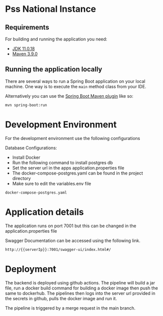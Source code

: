 # Pss National Instance

## Requirements

For building and running the application you need:

- [JDK 11.0.18](http://www.oracle.com/technetwork/java/javase/downloads/jdk8-downloads-2133151.html)
- [Maven 3.9.0](https://maven.apache.org)

## Running the application locally

There are several ways to run a Spring Boot application on your local machine.
One way is to execute the `main` method class from your IDE.

Alternatively you can use the [Spring Boot Maven plugin](https://docs.spring.io/spring-boot/docs/current/reference/html/build-tool-plugins-maven-plugin.html) like so:

```shell
mvn spring-boot:run
```

# Development Environment
For the development environment use the following configurations

Database Configurations:

- Install Docker
- Run the following command to install postgres db
- Set the server url in the apps application.properties file
- The docker-compose-postgres.yaml can be found in the project directory
- Make sure to edit the variables.env file

```shell
docker-compose-postgres.yaml
```

# Application details
The application runs on port 7001 but this can be changed in the application.properties file

Swagger Documentation can be accessed using the following link.
```
http://{{serverIp}}:7001/swagger-ui/index.html#/
```


# Deployment

The backend is deployed using github actions. The pipeline will build a jar file,
run a docker build command for building a docker image then push the same to dockerhub.
The pipelines then logs into the server url provided in the secrets in github, 
pulls the docker image and run it.

The pipeline is triggered by a merge request in the main branch.










